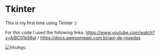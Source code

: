 # Tkinter
This is my first time using Tkinter :)

For this code I used the following links: https://www.youtube.com/watch?v=AiBC01p58oI / https://docs.awesomeapi.com.br/api-de-moedas

![hhuhgu](https://user-images.githubusercontent.com/60902004/126723460-1e099324-cea8-429c-9d6c-00116cb2736f.png)
